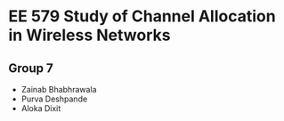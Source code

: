# EE 579 Study of Channel Allocation in Wireless Networks
## Group 7
* Zainab Bhabhrawala
* Purva Deshpande
* Aloka Dixit
